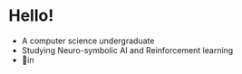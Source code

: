 # Hello!
<ul>
  <li>A computer science undergraduate</li>
  <li>Studying Neuro-symbolic AI and Reinforcement learning</li>
  <li>📍in</li>
</ul>
